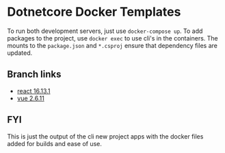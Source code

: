 # Dotnetcore Docker Templates

To run both development servers, just use `docker-compose up`. To add packages to the project, use `docker exec` to use cli's in the containers. The mounts to the `package.json` and `*.csproj` ensure that dependency files are updated.

## Branch links

- [react 16.13.1](Softyy/docker-dotnetcore-react-starter/tree/react-16.3.1/)
- [vue 2.6.11](Softyy/docker-dotnetcore-react-starter/tree/react-16.3.1/)

## FYI

This is just the output of the cli new project apps with the docker files added for builds and ease of use.
